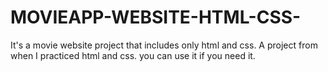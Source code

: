 # MOVIEAPP-WEBSITE-HTML-CSS-
It's a movie website project that includes only html and css.
A project from when I practiced html and css. you can use it if you need it.

